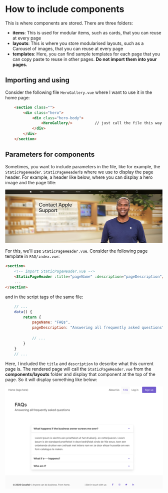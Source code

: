 # How to include components

This is where components are stored. There are three folders:

- **items**: This is used for modular items, such as cards, that you can reuse at every page
- **layouts**: This is where you store modularised layouts, such as a Carousel of images, that you can reuse at every page
- **templates**: Here, you can find sample templates for each page that you can copy paste to reuse in other pages. **Do not import them into your pages.**

## Importing and using

Consider the following file `HeroGallery.vue` where I want to use it in the home page:

```html
    <section class="">
        <div class="hero">
            <div class="hero-body">
                <HeroGallery/>          // just call the file this way
            </div>
        </div>
    </section>
```

## Parameters for components

Sometimes, you want to include parameters in the file, like for example, the `StaticPageHeader`. `StaticPageHeader`is where we use to display the page header. For example, a header like below, where you can display a hero image and the page title:

![Apple Support Page Hero](../images/apple_hero.png)

For this, we'll use `StaticPageHeader.vue`. Consider the following page template in `FAQ/index.vue`:

```html
<section>
    <!-- import StaticPageHeader.vue -->
    <StaticPageHeader :title="pageName" :description="pageDescription"/>
    ...
</section>
```

and in the script tags of the same file:

```js
    // ...
    data() {
        return {
            pageName: "FAQs",
            pageDescription: "Answering all frequently asked questions",

            // ...
        }
    }
    // ...
```

Here, I included the `title` and `description` to describe what this current page is. The rendered page will call the `StaticPageHeader.vue` from the **components/layouts** folder and display that component at the top of the page. So it will display something like below:

![FAQ Example](../images/faq_example.png)